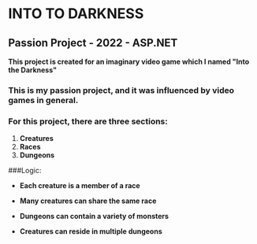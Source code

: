 # INTO TO DARKNESS
## Passion Project - 2022 - ASP.NET

**This project is created for an imaginary video game which I named "Into the Darkness"**

### This is my passion project, and it was influenced by video games in general.
### For this project, there are three sections:
1. **Creatures**
2. **Races**
3. **Dungeons**

###Logic:
- **Each creature is a member of a race**

- **Many creatures can share the same race**

- **Dungeons can contain a variety of monsters**

- **Creatures can reside in multiple dungeons**


